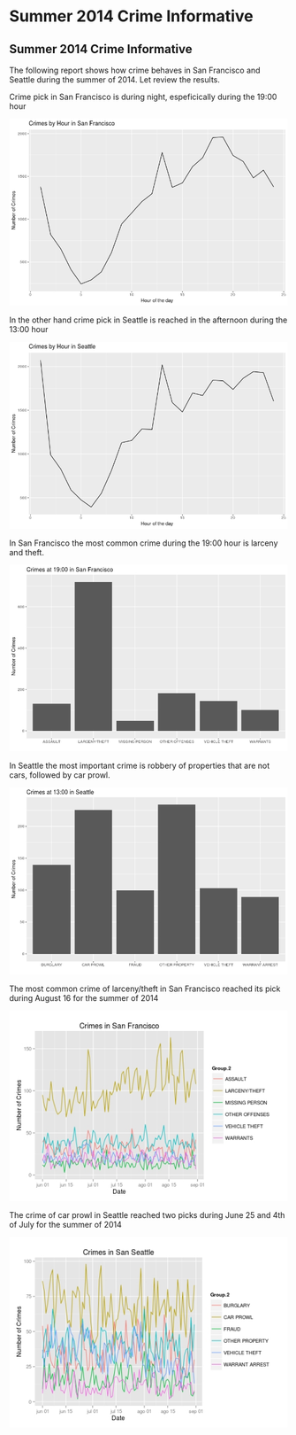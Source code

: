 Summer 2014 Crime Informative
================

Summer 2014 Crime Informative
----------------

The following report shows how crime behaves in San Francisco and Seattle during the summer of 2014. Let review the results.

Crime pick in San Francisco is during night, espeficically during the 19:00 hour

![crimes_hour_sf](/assignment6/crimes_hour_sf.jpeg)

In the other hand crime pick in Seattle is reached in the afternoon during the 13:00 hour

![crimes_hour_st](/assignment6/crimes_hour_st.jpeg)

In San Francisco the most common crime during the 19:00 hour is larceny and theft.

![crimes_19_sf](/assignment6/crimes_19_sf.jpeg)

In Seattle the most important crime is robbery of properties that are not cars, followed by car prowl.

![crimes_19_st](/assignment6/crimes_19_st.jpeg)

The most common crime of larceny/theft in San Francisco reached its pick during August 16 for the summer of 2014

![crimesbytype_sf](/assignment6/crimesbytype_sf.jpeg)

The crime of car prowl in Seattle reached two picks during June 25 and 4th of July for the summer of 2014

![crimesbytype_st](/assignment6/crimesbytype_st.jpeg)
